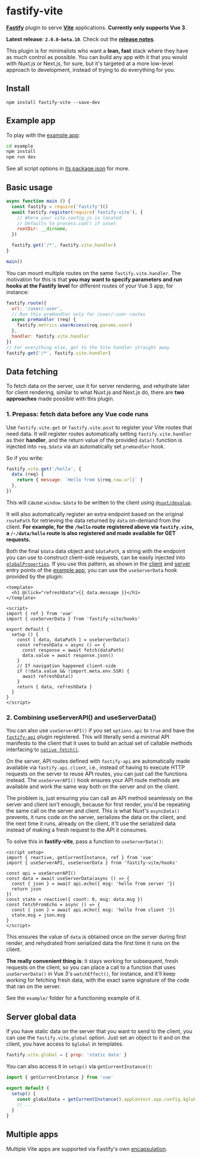 # fastify-vite

[**Fastify**][fastify] plugin to serve [**Vite**][vite] applications. **Currently only supports Vue 3**.

[fastify]: http://fastify.io/
[vite]: http://vitejs.dev/

**Latest release**: **`2.0.0-beta.10`**.
Check out the **[release notes](https://github.com/galvez/fastify-vite/releases/tag/v2.0.0-beta)**.

This plugin is for minimalists who want a **lean, fast** stack where they have 
as much control as possible. You can build any app with it that you would with 
Nuxt.js or Next.js, for sure, but it's targeted at a more low-level approach 
to development, instead of trying to do everything for you.

## Install

```
npm install fastify-vite --save-dev
```

## Example app

To play with the [example app][example-app]:

[example-app]: https://github.com/galvez/fastify-vite/tree/main/example

```sh
cd example
npm install
npm run dev
```

See all script options in [its package.json][example-package-json] for more.

[example-package-json]: https://github.com/galvez/fastify-vite/blob/main/example/package.json

## Basic usage

```js
async function main () {
  const fastify = require('fastify')()
  await fastify.register(require('fastify-vite'), {
    // Where your vite.config.js is located
    // Defaults to process.cwd() if unset
    rootDir: __dirname, 
  })

  fastify.get('/*', fastify.vite.handler)
}

main()
```

You can mount multiple routes on the same `fastify.vite.handler`. The motivation
for this is that **you may want to specify parameters and run hooks at the Fastify
level** for different routes of your Vue 3 app, for instance:

```js
fastify.route({
  url: '/user/:user',
  // Run this preHandler only for /user/:user routes
  async preHandler (req) {
    fastify.metrics.userAccess(req.params.user)
  },
  handler: fastify.vite.handler
})
// For everything else, get to the Vite handler straight away
fastify.get('/*', fastify.vite.handler)
```


## Data fetching

To fetch data on the server, use it for server rendering, and rehydrate later 
for client rendering, similar to what Nuxt.js and Next.js do, there are **two
approaches** made possible with this plugin.

### 1. Prepass: fetch data before any Vue code runs

Use `fastify.vite.get` or `fastify.vite.post` to register your Vite routes that
need data. It will register routes automatically setting `fastify.vite.handler`
as their **handler**, and the return value of the provided `data()` function is 
injected into `req.$data` via an automatically set `preHandler` hook. 

So if you write:

```js
fastify.vite.get('/hello', {
  data (req) {
    return { message: `Hello from ${req.raw.url}` }
  },
})
```

This will cause `window.$data` to be written to the client using 
[`@nuxt/devalue`][0]. 

[0]: https://github.com/nuxt-contrib/devalue

It will also automatically register an extra endpoint based on the original 
`routePath` for retrieving the data returned by `data` on-demand from the 
client. **For example, for the `/hello` route registered above via 
`fastify.vite`, a `/-/data/hello` route is also registered and made available 
for GET requests.**

Both the final `$data` data object and `$dataPath`, a string with the 
endpoint you can use to construct client-side requests, can be easily 
injected into [`globalProperties`][gp]. If you use this pattern, as shown in 
the [client][client-src] and [server][server-src] entry points of the 
[example app][example-app], you can use the `useServerData` hook provided 
by the plugin:

[gp]: https://v3.vuejs.org/api/application-config.html#globalproperties
[client-src]: https://github.com/galvez/fastify-vite/blob/main/example/entry/client.js
[server-src]: https://github.com/galvez/fastify-vite/blob/main/example/entry/client.js

```vue
<template>
  <h1 @click="refreshData">{{ data.message }}</h1>
</template>

<script>
import { ref } from 'vue'
import { useServerData } from 'fastify-vite/hooks'

export default {
  setup () {
    const [ data, dataPath ] = useServerData()
    const refreshData = async () => {
      const response = await fetch(dataPath)
      data.value = await response.json()
    }
    // If navigation happened client-side
    if (!data.value && !import.meta.env.SSR) {
      await refreshData()
    }
    return { data, refreshData }
  }
}
</script>
```

### 2. Combining useServerAPI() and useServerData()

You can also use `useServerAPI()` if you set `options.api` to `true` and have
the [`fastify-api`](https://github.com/galvez/fastify-api) plugin registered. 
This will literally send a minimal API manifesto to the client that it uses to 
build an actual set of callable methods interfacing to 
[`native fetch()`](https://developer.mozilla.org/en-US/docs/Web/API/Fetch_API/Using_Fetch).

On the server, API routes defined with `fastify-api` are automatically made 
available via `fastify.api.client`, i.e., instead of having to execute HTTP
requests on the server to reuse API routes, you can just call the functions 
instead. The `useServerAPI()` hook ensures your API route methods are available
and work the same way both on the server and on the client.

The problem is, just ensuring you can call an API method seamlessly on the server
and client isn't enough, because for first render, you'd be repeating the same
call on the server and client. This is what Nuxt's `asyncData()` prevents, it 
runs code on the server, serializes the data on the client, and the next time
it runs, already on the client, it'll use the serialized data instead of making
a fresh request to the API it consumes.

To solve this in **fastify-vite**, pass a function to `useServerData()`:

```
<script setup>
import { reactive, getCurrentInstance, ref } from 'vue'
import { useServerAPI, useServerData } from 'fastify-vite/hooks'

const api = useServerAPI()
const data = await useServerData(async () => {
  const { json } = await api.echo({ msg: 'hello from server '})
  return json
})
const state = reactive({ count: 0, msg: data.msg })
const fetchFromEcho = async () => {
  const { json } = await api.echo({ msg: 'hello from client '})
  state.msg = json.msg
}
</script>
```

This ensures the value of `data` is obtained once on the server during first 
render, and rehydrated from serialized data the first time it runs on the client.

**The really convenient thing is**: it stays working for subsequent, fresh requests
on the client, so you can place a call to a function that uses `useServerData()`
in Vue 3's `watchEffect()`, for instance, and it'll keep working for fetching
fresh data, with the exact same signature of the code that ran on the server.

See the `example/` folder for a functioning example of it.

## Server global data

If you have static data on the server that you want to send to the client, you
can use the `fastify.vite.global` option. Just set an object to it and on the
client, you have access to `$global` in templates. 

```js
fastify.vite.global = { prop: 'static data' }
```

You can also access it in `setup()` via `getCurrentInstance()`:

```js
import { getCurrentInstance } from 'vue'

export default {
  setup() {
    const globalData = getCurrentInstance().appContext.app.config.$global
    // ...
  }
}
```

## Multiple apps

Multiple Vite apps are supported via Fastify's own [encapsulation][2].

[2]: https://github.com/fastify/fastify/blob/master/docs/Encapsulation.md
